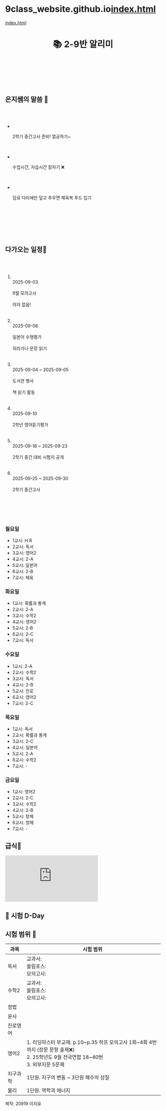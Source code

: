 # 9class_website.github.io[index.html](https://github.com/user-attachments/files/22097191/index.html)
[index.html](https://github.com/user-attachments/files/22081972/index.html)
<!doctype html>
<html lang="ko">
<head>
  <meta charset="utf-8">
  <title>2-9반 알리미 🤍</title>
  <script src="https://cdn.tailwindcss.com"></script>

  <!-- 폰트 & 애니메이션 배경 -->
  <link href="https://fonts.googleapis.com/css2?family=Baloo+2&display=swap" rel="stylesheet">
  <style>
    @font-face {
      font-family: 'Gonici';
      src: url('https://cdn.jsdelivr.net/gh/projectnoonnu/noonfonts_2108@1.1/Gonici.woff2') format('woff2');
    }

    body {
      font-family: 'Gonici', 'Baloo 2', sans-serif;
      min-height: 100vh;
      background: linear-gradient(-45deg, #fbcfe8, #ecc8d4);
      background-size: 400% 400%;
      animation: gradient 20s ease infinite;
    }

    @keyframes gradient {
      0% { background-position: 0% 50%; }
      50% { background-position: 100% 50%; }
      100% { background-position: 0% 50%; }
    }
  </style>
</head>
<body class="min-h-screen">
  <!-- 메인 -->
  <main class="max-w-4xl mx-auto p-4 space-y-4">

  
  <!-- 헤더 -->
  <header class="sticky top-0 bg-white/70 backdrop-blur shadow-md py-3 px-4 flex justify-center z-10">
    <h1 class="text-2xl font-bold text-pink-600">📚 2-9반 알리미</h1>
  </header>
  <main class="max-w-4xl mx-auto p-4 space-y-4">

      <!-- 은지쌤 말씀 -->
      <section class="lg:col-span-3 bg-white rounded-2xl shadow p-6">
        <h2 class="text-2xl font-bold text-pink-700">은지쌤의 말씀 🤍</h2>
        <ul class="mt-4 space-y-4">
          <li class="p-3 rounded-xl border bg-pink-50">
            <p class="mt-0.5 text-base">2학기 중간고사 준비! 열공하기~</p>
          </li>
          <li class="p-3 rounded-xl border bg-pink-50">
            <p class="mt-0.5 text-base">수업시간, 자습시간 잠자기 ❌</p>
          </li>
          <li class="p-3 rounded-xl border bg-pink-50">
            <p class="mt-0.5 text-base">담요 다리에만 덮고 추우면 체육복 후드 입기</p>
          </li>
        </ul>
      </section>
      <!-- 다가오는 일정 -->
         <!-- 다가오는 일정 -->
      <section class="lg:col-span-3 bg-white rounded-2xl shadow p-6">
        <h2 class="text-2xl font-bold text-pink-700">다가오는 일정🤍</h2>
        <ol class="mt-4 space-y-3">
          <li class="p-3 rounded-xl border bg-pink-50">
            <div class="text-sm text-pink-500">2025-09-03</div>
            <div class="font-medium">9월 모의고사</div>
            <div class="text-sm text-pink-700">야자 없음!</div>
          </li>
          <li class="p-3 rounded-xl border bg-pink-50">
            <div class="text-sm text-pink-500">2025-09-08</div>
            <div class="font-medium">일본어 수행평가</div>
            <div class="text-sm text-pink-700">히라가나 문장 읽기</div>
          </li>
          <li class="p-3 rounded-xl border bg-pink-50">
            <div class="text-sm text-pink-500">2025-09-04 ~ 2025-09-05</div>
            <div class="font-medium">도서관 행사</div>
            <div class="text-sm text-pink-700">책 읽기 활동</div>
          </li>
          <li class="p-3 rounded-xl border bg-pink-50">
            <div class="text-sm text-pink-500">2025-09-10</div>
            <div class="font-medium">2학년 영어듣기평가</div>
          </li>
          <li class="p-3 rounded-xl border bg-pink-50">
            <div class="text-sm text-pink-500">2025-09-18 ~ 2025-09-23</div>
            <div class="font-medium">2학기 중간 대비 시험지 공개</div>
          </li>
          <li class="p-3 rounded-xl border bg-pink-50">
            <div class="text-sm text-pink-500">2025-09-25 ~ 2025-09-30</div>
            <div class="font-medium">2학기 중간고사</div>
          </li>
        </ol>
      </section>
      

<!-- 모바일 전용 (요일별 카드) --><!-- 모바일+PC 모두 보이게 -->
<div class="space-y-4 mt-4 text-sm">
  <div class="bg-white rounded-xl shadow p-3">
    <h3 class="font-bold text-pink-600">월요일</h3>
    <ul class="mt-2 space-y-1">
      <li>1교시: H.R</li>
      <li>2교시: 독서</li>
      <li>3교시: 영어2</li>
      <li>4교시: 2-A</li>
      <li>5교시: 일본어</li>
      <li>6교시: 2-B</li>
      <li>7교시: 체육</li>
    </ul>
  </div>
  <!-- 화요일 -->
  <div class="bg-white rounded-xl shadow p-3">
    <h3 class="font-bold text-pink-600">화요일</h3>
    <ul class="mt-2 space-y-1">
      <li>1교시: 확률과 통계</li>
      <li>2교시: 2-A</li>
      <li>3교시: 수학2</li>
      <li>4교시: 영어2</li>
      <li>5교시: 2-B</li>
      <li>6교시: 2-C</li>
      <li>7교시: 독서</li>
    </ul>
  </div>
  <!-- 수요일 -->
  <div class="bg-white rounded-xl shadow p-3">
    <h3 class="font-bold text-pink-600">수요일</h3>
    <ul class="mt-2 space-y-1">
      <li>1교시: 2-A</li>
      <li>2교시: 수학2</li>
      <li>3교시: 독서</li>
      <li>4교시: 2-B</li>
      <li>5교시: 진로</li>
      <li>6교시: 영어2</li>
      <li>7교시: 2-C</li>
    </ul>
  </div>
  <!-- 목요일 -->
  <div class="bg-white rounded-xl shadow p-3">
    <h3 class="font-bold text-pink-600">목요일</h3>
    <ul class="mt-2 space-y-1">
      <li>1교시: 독서</li>
      <li>2교시: 확률과 통계</li>
      <li>3교시: 2-C</li>
      <li>4교시: 일본어</li>
      <li>5교시: 2-A</li>
      <li>6교시: 수학2</li>
      <li>7교시: -</li>
    </ul>
  </div>
  <!-- 금요일 -->
  <div class="bg-white rounded-xl shadow p-3">
    <h3 class="font-bold text-pink-600">금요일</h3>
    <ul class="mt-2 space-y-1">
      <li>1교시: 영어2</li>
      <li>2교시: 2-C</li>
      <li>3교시: 수학2</li>
      <li>4교시: 2-B</li>
      <li>5교시: 창체</li>
      <li>6교시: 창체</li>
      <li>7교시: -</li>
    </ul>
  </div>
  <section class="bg-white rounded-2xl shadow p-6">
          <h2 class="text-2xl font-bold text-pink-700">급식🤍</h2>
          <iframe src="https://school.gyo6.net/djghs/ad/fm/foodmenu/selectFoodMenuView.do?mi=115830"
                  class="w-full h-[400px] mt-4 rounded-xl border"
                  frameborder="0"></iframe>
    </main>
  
<!-- 시험 D-Day -->
<div class="bg-white rounded-xl shadow p-4 mt-4 text-sm">
  <h2 class="font-bold text-pink-600 text-lg">📅 시험 D-Day</h2>
  <ul id="dday-list" class="mt-2 space-y-1"></ul>
</div>

<script>
  // 날짜는 YYYY-MM-DD (월 인덱스 실수 방지)
  const exams = [
    { name: "2학기 중간고사", date: "2025-09-25" }, // 09월 25일
    { name: "2학기 기말고사", date: "2025-12-11" }  // 12월 11일
  ];

  // 오늘을 자정으로 고정
  const today = new Date();
  today.setHours(0, 0, 0, 0);

  const ddayList = document.getElementById("dday-list");

  // 날짜 기준으로 정렬(선택)
  exams.sort((a, b) => new Date(a.date) - new Date(b.date));

  exams.forEach(({ name, date }) => {
    // 로컬 자정 기준 비교
    const target = new Date(date + "T00:00:00");
    const diffDays = Math.ceil((target - today) / (1000 * 60 * 60 * 24));

    const label =
      diffDays === 0 ? "D-DAY" :
      diffDays > 0 ? `D-${diffDays}` : `D+${Math.abs(diffDays)}`;

    const li = document.createElement("li");
    li.innerHTML = `${name} <span class="text-red-500 font-bold">${label}</span>`;
    ddayList.appendChild(li);
  });
</script>


  <!-- 시험 범위 -->
  <section class="lg:col-span-3 bg-white rounded-1xl shadow p-2 mt-2">
    <h2 class="text-2xl font-bold text-pink-700 mb-3">시험 범위 🤍</h2>
    <div class="overflow-x-auto">
      <table class="w-full text-left border rounded-xl">
        <thead>
          <tr class="bg-pink-200">
            <th class="px-3 py-2">과목</th>
            <th class="px-3 py-2">시험 범위</th>
          </tr>
        </thead>
        <tbody>
          <tr class="border-b"><td class="px-3 py-2 font-medium">독서</td><td>교과서:<br>올림포스:<br>모의고사:</td></tr>
          <tr class="border-b"><td class="px-3 py-2 font-medium">수학2</td><td>교과서:<br>올림포스:<br>모의고사:</td></tr>
          <tr class="border-b"><td class="px-3 py-2 font-medium">정법</td><td></td></tr>
          <tr class="border-b"><td class="px-3 py-2 font-medium">윤사</td><td></td></tr>
          <tr class="border-b"><td class="px-3 py-2 font-medium">진로영어</td><td></td></tr>
          <tr class="border-b"><td class="px-3 py-2 font-medium">영어2</td><td>1. 리딩마스터 부교재: p.10~p.35 하프 모의고사 1회~4회 4번까지 (장문 문항 출제❌)<br>2. 25학년도 9월 전국연합 18~40번<br>3. 외부지문 5문제
            </td>
          </tr>
          <tr class="border-b"><td class="px-3 py-2 font-medium">지구과학</td><td>1단원. 지구의 변동 ~ 3단원 해수의 성질</td></tr>
          <tr><td class="px-3 py-2 font-medium">물리</td><td>1단원. 역학과 에너지</td></tr>
        </tbody>
      </table>
    </div>
  </section>

  <!-- 푸터 -->
  <footer class="text-center text-pink-600 text-sm mt-6">
    제작: 20919 이지유
  </footer>
</body>
</html>

